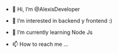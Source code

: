 - 👋 Hi, I’m @AlexisDeveloper
- 👀 I’m interested in backend y frontend :)
- 🌱 I’m currently learning Node Js

- 📫 How to reach me ...

<!---
AlexisDeveloper/AlexisDeveloper is a ✨ special ✨ repository because its `README.md` (this file) appears on your GitHub profile.
You can click the Preview link to take a look at your changes.
--->
